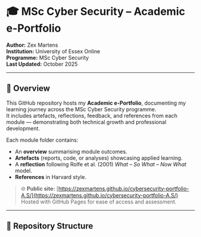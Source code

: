 # 🎓 MSc Cyber Security – Academic e-Portfolio  
**Author:** Zex Martens  
**Institution:** University of Essex Online  
**Programme:** MSc Cyber Security  
**Last Updated:** October 2025  

---

## 🧭 Overview
This GitHub repository hosts my **Academic e-Portfolio**, documenting my learning journey across the MSc Cyber Security programme.  
It includes artefacts, reflections, feedback, and references from each module — demonstrating both technical growth and professional development.

Each module folder contains:
- An **overview** summarising module outcomes.  
- **Artefacts** (reports, code, or analyses) showcasing applied learning.  
- A **reflection** following Rolfe et al. (2001) *What – So What – Now What* model.  
- **References** in Harvard style.  

> 🌐 **Public site:** [https://zexmartens.github.io/cybersecurity-portfolio-A.S/](https://zexmartens.github.io/cybersecurity-portfolio-A.S/)  
> Hosted with GitHub Pages for ease of access and assessment.

---

## 📂 Repository Structure
